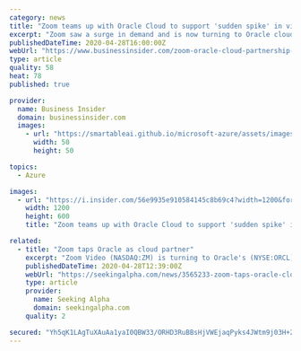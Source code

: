 ```yaml
---
category: news
title: "Zoom teams up with Oracle Cloud to support 'sudden spike' in video calls in the coronavirus crisis."
excerpt: "Zoom saw a surge in demand and is now turning to Oracle cloud to manage a \"sudden spike\" in video calls."
publishedDateTime: 2020-04-28T16:00:00Z
webUrl: "https://www.businessinsider.com/zoom-oracle-cloud-partnership-sudden-spike-video-calls-2020-4"
type: article
quality: 58
heat: 78
published: true

provider:
  name: Business Insider
  domain: businessinsider.com
  images:
    - url: "https://smartableai.github.io/microsoft-azure/assets/images/organizations/businessinsider.com-50x50.jpg"
      width: 50
      height: 50

topics:
  - Azure

images:
  - url: "https://i.insider.com/56e9935e910584145c8b69c4?width=1200&format=jpeg"
    width: 1200
    height: 600
    title: "Zoom teams up with Oracle Cloud to support 'sudden spike' in video calls in the coronavirus crisis."

related:
  - title: "Zoom taps Oracle as cloud partner"
    excerpt: "Zoom Video (NASDAQ:ZM) is turning to Oracle's (NYSE:ORCL) cloud to help manage its coronavirus-related demand surge.The videoconferencing company says that \"millions\" of meeting participants a"
    publishedDateTime: 2020-04-28T12:39:00Z
    webUrl: "https://seekingalpha.com/news/3565233-zoom-taps-oracle-cloud-partner"
    type: article
    provider:
      name: Seeking Alpha
      domain: seekingalpha.com
    quality: 2

secured: "Yh5qK1LAgTuXAuAa1yaI0QBW33/ORHD3RuBBsHjVWEjaqPyks4JWtm9j03H+2O4ES44UZPE0T7YZ2XDOQyXBd4xLHXzSlQv4Ai8IXRFOIiecCbEcpqpcCl7yGXYTV95hZlSZ0WHIU79bDpVPAqMSCkycLEuEFcp0itcEqJoNQRkMAOO7lEP9yMV7Ub5rNQ8VVpQ93pvDqpfDVe5hlAdTkYhAi/uOPrPML0WHD/ZdvXvfzH/IGuFTznM6RSlqhcUlx72B19kp9SYoSM3sScToTl9zGKDd9+34ObKf8plLzHcCdHONS5OM4iwpZpfIl7Ai;kdroKpdbD2Na2c6uYZqw2w=="
---
```


